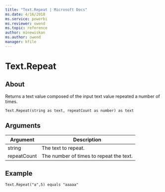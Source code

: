 ```yaml
---
title: "Text.Repeat | Microsoft Docs"
ms.date: 4/16/2018
ms.service: powerbi
ms.reviewer: owend
ms.topic: reference
author: minewiskan
ms.author: owend
manager: kfile
---
```

# Text.Repeat

  
## About  
Returns a text value composed of the input text value repeated a number of times.  
  
```  
Text.Repeat(string as text, repeatCount as number) as text  
```  
  
## Arguments  
  
|Argument|Description|  
|------------|---------------|  
|string|The text to repeat.|  
|repeatCount|The number of times to repeat the text.|  
  
## Example  
  
```  
Text.Repeat("a",5) equals "aaaaa"  
```  
